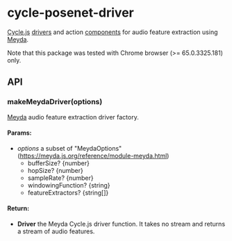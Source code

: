 <!-- This README.md is automatically generated. Edit the JSDoc comments in source code or the md files in docs/readmes/. -->

# cycle-posenet-driver

[Cycle.js](http://cycle.js.org/) [drivers](https://cycle.js.org/drivers.html) and action [components](https://cycle.js.org/components.html) for audio feature extraction using [Meyda](https://github.com/meyda/meyda).

Note that this package was tested with Chrome browser (>= 65.0.3325.181) only.

## API

<!-- Start src/index.ts -->

### makeMeydaDriver(options)

[Meyda](https://github.com/meyda/meyda) audio feature extraction driver factory.

#### Params:

* *options* a subset of "MeydaOptions" (https://meyda.js.org/reference/module-meyda.html) 
  * bufferSize? {number}
  * hopSize? {number}
  * sampleRate? {number}
  * windowingFunction? {string}
  * featureExtractors? {string[]}

#### Return:

* **Driver** the Meyda Cycle.js driver function. It takes no stream   and returns a stream of audio features.

<!-- End src/index.ts -->

